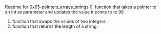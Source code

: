 Readme for 0x05-pointers_arrays_strings
0. function that takes a pointer to an int as parameter and updates the value it points to to 98.
1. function that swaps the values of two integers.
2. function that returns the length of a string.
